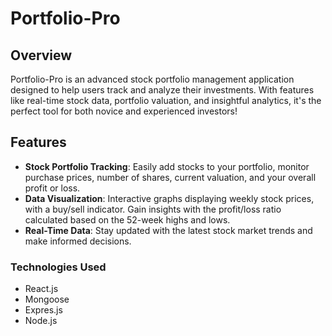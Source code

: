 # Portfolio-Pro

## Overview
Portfolio-Pro is an advanced stock portfolio management application designed to help users track and analyze their investments. With features like real-time stock data, portfolio valuation, and insightful analytics, it's the perfect tool for both novice and experienced investors! 

## Features
- **Stock Portfolio Tracking**: Easily add stocks to your portfolio, monitor purchase prices, number of shares, current valuation, and your overall profit or loss.
- **Data Visualization**: Interactive graphs displaying weekly stock prices, with a buy/sell indicator. Gain insights with the profit/loss ratio calculated based on the 52-week highs and lows.
- **Real-Time Data**: Stay updated with the latest stock market trends and make informed decisions.

### Technologies Used
- React.js
- Mongoose
- Expres.js
- Node.js 

